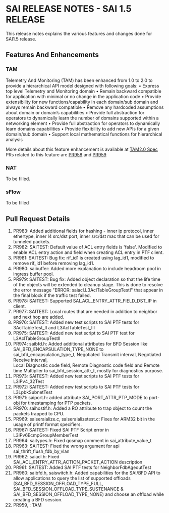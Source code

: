 # SAI RELEASE NOTES - SAI 1.5 RELEASE  

This release notes explains the various features and changes done for SAI1.5 release.

## Features And Enhancements  
### TAM  
Telemetry And Monitoring (TAM) has been enhanced from 1.0 to 2.0 to provide a hierarchical API model designed with following goals:
•	Express top level Telemetry and Monitoring domain
•	Remain backward compatible for application with minimal or no change in the application code
•	Provide extensibility for new functions/capability in each domain/sub domain and always remain backward compatible
•	Remove any hardcoded assumptions about domain or domain’s capabilities
•	Provide full abstraction for operators to dynamically learn the number of domains supported within a networking element
•	Provide full abstraction for operators to dynamically learn domains capabilities
•	Provide flexibility to add new APIs for a given domain/sub domain
•	Support local mathematical functions for hierarchical analysis

More details about this feature enhancement is available at [TAM2.0 Spec](#https://github.com/opencomputeproject/SAI/blob/master/doc/TAM/SAI-Proposal-TAM2.0-v2.0.docx)
PRs related to this feature are [PR958](#https://github.com/opencomputeproject/SAI/pull/958) and [PR959](#https://github.com/opencomputeproject/SAI/pull/959) 

### NAT  
To be filled.

### sFlow  
To be filled

## Pull Request Details  
1) PR983: Added additional fields for hashing -  inner ip protocol, inner ethertype, inner l4 src/dst port, inner src/dst mac that can be used for tunneled packets.  
2) PR982: SAITEST: Default value of ACL entry fields is 'false'. Modified to enable ACL entry action and field when creating ACL entry in PTF client.  
3) PR981: SAITEST: Bug fix: rif_id1 is created using lag_id1, modified to remove rif_id1 before removing lag_id1.  
4) PR980: saibuffer: Added more explanation to include headroom pool in ingress buffer pool.
5) PR979: SAITEST: Bug fix: Added object declaration so that the life time of the objects will be extended to cleanup stage. This is done to resolve the error message "ERROR: saiacl.L3AclTableGroupTestI" that appear in the final block if the traffic test failed.   
6) PR978: SAITEST: Supported SAI_ACL_ENTRY_ATTR_FIELD_DST_IP in client.  
7) PR977: SAITEST: Local routes that are needed in addition to neighbor and next hop are added.  
8) PR976: SAITEST: Added new test scripts to SAI PTF tests for 3AclTableTest_II and L3AclTableTest_III
9) PR975: SAITEST: Added new test script to SAI PTF test for L3AclTableGroupTestII
10) PR974: saibfd.h: Added additional attributes for BFD Session like SAI_BFD_ENCAPSULATION_TYPE_NONE to sai_bfd_encapsulation_type_t, Negotiated Transmit interval, Negotiated Receive interval,  
           Local Diagnostic code field, Remote Diagnostic code field and Remote time Multiplier to sai_bfd_session_attr_t, mostly for diagnostics purpose.
11) PR973: SAITEST: Added new test scripts to SAI PTF tests for L3IPv4_32Test
12) PR972: SAITEST: Added new test scripts to SAI PTF tests for L3LpbkSubnetTest
13) PR971: saiport.h: added attribute SAI_PORT_ATTR_PTP_MODE to port-obj for timestamping for PTP packets.
14) PR970: saihostif.h: Added a RO attribute to trap object to count the packets trapped to CPU. 
15) PR969: saiseraialize.c, saiseraializetest.c: Fixes for ARM32 bit in the usage of printf format specifiers.
16) PR967: SAITEST: Fixed SAI PTF Script error in L3IPv6EcmpGroupMemberTest
17) PR964: saitypes.h: Fixed qosmap comment in sai_attribute_value_t
18) PR963: SAITEST: Fixed the wrong argument for api sai_thrift_flush_fdb_by_vlan
19) PR962: saiacl.h: Fixed SAI_ACL_ENTRY_ATTR_ACTION_PACKET_ACTION description
20) PR961: SAITEST: Added SAI PTF tests for NeighborFdbAgeoutTest
21) PR960: saibfd.h, saiswitch.h: Added capabilities for the SAI/BFD API to allow applications to query the list of supported offloads (SAI_BFD_SESSION_OFFLOAD_TYPE_FULL, SAI_BFD_SESSION_OFFLOAD_TYPE_SUSTENANCE & SAI_BFD_SESSION_OFFLOAD_TYPE_NONE)  and choose an offload while creating a BFD session.
22) PR959, : TAM
